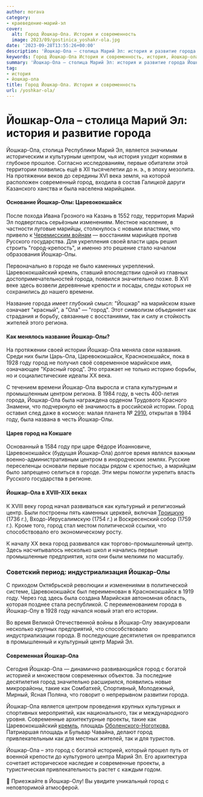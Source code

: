 ```yaml
---
author: morava
category:
- краеведение-марий-эл
cover:
  alt: Город Йошкар-Ола. История и современность
  image: 2023/09/gostinica_yoshakr-ola.jpg
date: '2023-09-28T13:55:26+00:00'
description: 'Йошкар-Ола – столица Марий Эл: история и развитие города Йошкар-Ола, столица Республики Марий Эл, является значимым историческим и культурным центром,...'
keywords: Город Йошкар-Ола История и современность, история, йошкар-ола, йошкар, город, ола, города, году, марий, олы, центром, царевококшайск, первые, века, это, истории, центр, олу
summary: 'Йошкар-Ола – столица Марий Эл: история и развитие города Йошкар-Ола, столица Республики Марий Эл, является значимым историческим и культурным центром,...'
tag:
- история
- йошкар-ола
title: Город Йошкар-Ола. История и современность
url: /yoshkar-ola/
---
```


# Йошкар-Ола – столица Марий Эл: история и развитие города

Йошкар-Ола, столица Республики Марий Эл, является значимым историческим и культурным центром, чья история уходит корнями в глубокое прошлое. Согласно исследованиям, первые обитатели этой территории появились ещё в XII тысячелетии до н. э., в эпоху мезолита. На протяжении веков до середины XVI века земля, на которой расположен современный город, входила в состав Галицкой даруги Казанского ханства и была населена марийцами.

#### Основание Йошкар-Олы: Царевококшайск

После похода Ивана Грозного на Казань в 1552 году, территория Марий Эл подверглась серьёзным изменениям. Местное население, в частности луговые марийцы, столкнулось с новыми властями, что привело к [Черемисским войнам](/cheremisskie-vojny/) — восстаниям марийцев против Русского государства. Для укрепления своей власти царь решил строить "город-крепость", и именно это решение стало началом образования Йошкар-Олы.

Первоначально в городе не было каменных укреплений. Царевококшайский кремль, ставший впоследствии одной из главных достопримечательностей города, появился значительно позже. В XVI веке здесь возвели деревянные крепости и посады, следы которых не сохранились до нашего времени.

Название города имеет глубокий смысл: "Йошкар" на марийском языке означает "красный", а "Ола" — "город". Этот символизм объединяет как страдания и борьбу, связанные с восстаниями, так и силу и стойкость жителей этого региона.

#### Как менялось название Йошкар-Олы?

На протяжении своей истории Йошкар-Ола меняла свои названия. Среди них были Царь-Ола, Царевококшайск, Краснококшайск, пока в 1928 году город не получил своё современное марийское имя, означающее "Красный город". Это отражает не только историю борьбы, но и социалистические идеалы XX века.

С течением времени Йошкар-Ола выросла и стала культурным и промышленным центром региона. В 1984 году, в честь 400-летия города, Йошкар-Ола была награждена орденом Трудового Красного Знамени, что подчеркнуло её значимость в российской истории. Город оставил след даже в космосе: малая планета № [2910](/2910-yoshkar-ola/), открытая в 1984 году, была названа в честь Йошкар-Олы.

#### Царев город на Кокшаге

Основанный в 1584 году при царе Фёдоре Иоанновиче, Царевококшайск (будущая Йошкар-Ола) долгое время являлся важным военно-административным центром в инородческих землях. Русские переселенцы основали первые посады рядом с крепостью, а марийцам было запрещено селиться в городе. Эти меры помогли укрепить власть Русского государства в регионе.

#### Йошкар-Ола в XVIII–XIX веках

К XVIII веку город начал развиваться как культурный и религиозный центр. Были построены пять каменных церквей, включая [Троицкую](/svyato-troiczkij-hram/) (1736 г.), Входо-Иерусалимскую (1754 г.) и Воскресенский собор (1759 г.). Кроме того, город стал местом политической ссылки, что способствовало его экономическому росту.

К началу XX века город развивался как торгово-промышленный центр. Здесь насчитывалось несколько школ и начались первые промышленные предприятия, хотя они были мелкими по масштабу.

### Советский период: индустриализация Йошкар-Олы

С приходом Октябрьской революции и изменениями в политической системе, Царевококшайск был переименован в Краснококшайск в 1919 году. Через год здесь была создана Марийская автономная область, которая позднее стала республикой. С переименованием города в Йошкар-Олу в 1928 году начался новый этап его истории.

Во время Великой Отечественной войны в Йошкар-Олу эвакуировали несколько крупных предприятий, что способствовало индустриализации города. В последующие десятилетия он превратился в промышленный и культурный центр Марий Эл.

#### Современная Йошкар-Ола

Сегодня Йошкар-Ола — динамично развивающийся город с богатой историей и множеством современных объектов. За последние десятилетия город значительно расширился, появились новые микрорайоны, такие как Сомбатхей, Спортивный, Молодежный, Мирный, Ясная Поляна, что говорит о непрерывном развитии города.

Йошкар-Ола является центром проведения крупных культурных и спортивных мероприятий, как национального, так и международного уровня. Современные архитектурные проекты, такие как Царевококшайский [кремль](/marijskij-kreml/), площадь [Оболенского-Ноготкова](/chasy-s-oslom/), Патриаршая площадь и Бульвар Чавайна, делают город привлекательным как для местных жителей, так и для туристов.

Йошкар-Ола – это город с богатой историей, который прошел путь от военной крепости до культурного центра Марий Эл. Его архитектура сочетает историческое наследие и современные проекты, а туристическая привлекательность растет с каждым годом.

📍 Приезжайте в Йошкар-Олу! Вы увидите уникальный город с неповторимой атмосферой.
